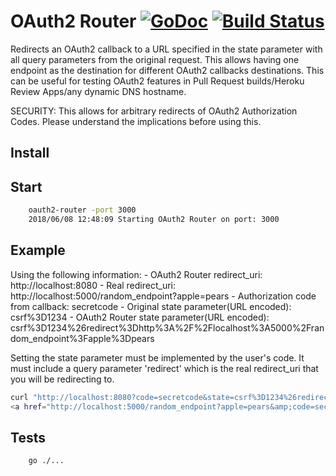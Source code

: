 OAuth2 Router [![GoDoc](http://img.shields.io/badge/godoc-reference-blue.svg)](http://godoc.org/github.com/preichenberger/oauth2-router) [![Build Status](https://travis-ci.org/preichenberger/go-gdax.svg?branch=master)](https://travis-ci.org/preichenberger/oauth2-router)
========

Redirects an OAuth2 callback to a URL specified in the state parameter with all query parameters from the original request.
This allows having one endpoint as the destination for different OAuth2 callbacks destinations. This can be useful for testing OAuth2 features in Pull Request builds/Heroku Review Apps/any dynamic DNS hostname.

SECURITY: This allows for arbitrary redirects of OAuth2 Authorization Codes. Please understand the implications before using this.

## Install

## Start
```bash
	oauth2-router -port 3000
	2018/06/08 12:48:09 Starting OAuth2 Router on port: 3000

```

## Example
Using the following information:
	- OAuth2 Router redirect_uri: http://localhost:8080
	- Real redirect_uri: http://localhost:5000/random_endpoint?apple=pears
	- Authorization code from callback: secretcode
	- Original state parameter(URL encoded): csrf%3D1234
	- OAuth2 Router state parameter(URL encoded): csrf%3D1234%26redirect%3Dhttp%3A%2F%2Flocalhost%3A5000%2Frandom_endpoint%3Fapple%3Dpears

Setting the state parameter must be implemented by the user's code. It must include a query parameter 'redirect' which is the real redirect_uri that you will be redirecting to.

```bash
curl "http://localhost:8080?code=secretcode&state=csrf%3D1234%26redirect%3Dhttp%3A%2F%2Flocalhost%3A5000%2Frandom_endpoint%3Fapple%3Dpears"
<a href="http://localhost:5000/random_endpoint?apple=pears&amp;code=secretcode&amp;state=csrf%3D1234%26redirect%3Dhttp%3A%2F%2Flocalhost%3A5000%2Frandom_endpoint%3Fapple%3Dpears">Moved Permanently</a>.
```

## Tests
```bash
	go ./...
```
